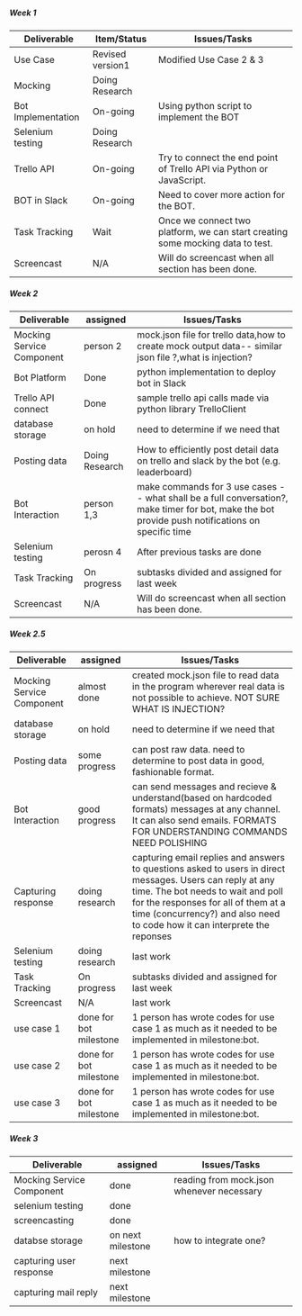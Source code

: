 
##### Week 1

| Deliverable   | Item/Status   |  Issues/Tasks
| ------------- | ------------  |  ------------
| Use Case      | Revised version1 | Modified Use Case 2 & 3
| Mocking      | Doing Research    | 
| Bot Implementation | On-going    | Using python script to implement the BOT 
| Selenium testing   |Doing Research |  
| Trello API      |     On-going   | Try to connect the end point of Trello API via Python or JavaScript.
| BOT in Slack    |     On-going   | Need to cover more action for the BOT.
|Task Tracking |    Wait  | Once we connect two platform, we can start creating some mocking data to test.
|Screencast    |    N/A   | Will do screencast when all section has been done.

##### Week 2

| Deliverable   | assigned  |  Issues/Tasks
| ------------- | ------------  |  ------------
| Mocking Service Component     | person 2   | mock.json file for trello data,how to create mock output data-- similar json file ?,what is injection?
| Bot Platform| Done  | python implementation to deploy bot in Slack
| Trello API connect | Done | sample trello api calls made via python library TrelloClient
| database storage | on hold | need to determine if we need that
| Posting data | Doing Research | How to efficiently post detail data on trello and slack by the bot (e.g. leaderboard)
| Bot Interaction | person 1,3 | make commands for 3 use cases -- what shall be a full conversation?, make timer for bot, make the bot provide push notifications on specific time 
| Selenium testing   |perosn 4 | After previous tasks are done   
|Task Tracking |    On progress | subtasks divided and assigned for last week
|Screencast    |    N/A   | Will do screencast when all section has been done.

##### Week 2.5

| Deliverable   | assigned  |  Issues/Tasks
| ------------- | ------------  |  ------------
| Mocking Service Component     | almost done   | created mock.json file to read data in the program wherever real data is not possible to achieve. NOT SURE WHAT IS INJECTION?
| database storage | on hold | need to determine if we need that
| Posting data | some progress | can post raw data. need to determine to post data in good, fashionable format.
| Bot Interaction | good progress | can send messages and recieve & understand(based on hardcoded formats) messages at any channel. It can also send emails. FORMATS FOR UNDERSTANDING COMMANDS NEED POLISHING
| Capturing response | doing research | capturing email replies and answers to questions asked to users in direct messages. Users can reply at any time. The bot needs to wait and poll for the responses for all of them at a time (concurrency?) and also need to code how it can interprete the reponses
| Selenium testing   |doing research | last work  
|Task Tracking |    On progress | subtasks divided and assigned for last week
|Screencast    |    N/A   | last work
|use case 1 | done for bot milestone | 1 person has wrote codes for use case 1 as much as it needed to be implemented in milestone:bot. 
|use case 2 | done for bot milestone  | 1 person has wrote codes for use case 1 as much as it needed to be implemented in milestone:bot. 
|use case 3 | done for bot milestone  | 1 person has wrote codes for use case 1 as much as it needed to be implemented in milestone:bot. 


##### Week 3

| Deliverable   | assigned  |  Issues/Tasks
| ------------- | ------------  |  ------------
| Mocking Service Component     | done | reading from mock.json whenever necessary
|selenium testing | done |
|screencasting | done | 
|databse storage | on next milestone | how to integrate one?
| capturing user response | next milestone |
|capturing mail reply | next milestone
